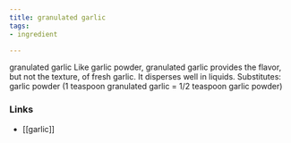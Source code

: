 ```yaml
---
title: granulated garlic
tags:
- ingredient

---
```

granulated garlic Like garlic powder, granulated garlic provides the flavor, but not the texture, of fresh garlic. It disperses well in liquids. Substitutes: garlic powder (1 teaspoon granulated garlic = 1/2 teaspoon garlic powder)

### Links

* [[garlic]]
